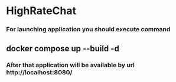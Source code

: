 # HighRateChat

### For launching application you should execute command
## docker compose up --build -d

### After that application will be available by url http://localhost:8080/ 